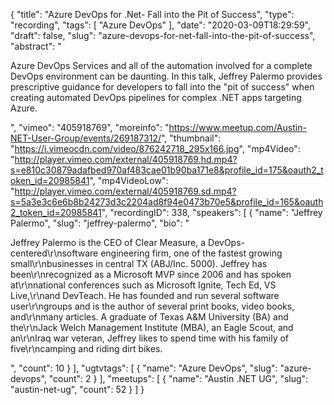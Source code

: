 {
  "title": "Azure DevOps for .Net- Fall into the Pit of Success",
  "type": "recording",
  "tags": [
    "Azure DevOps"
  ],
  "date": "2020-03-09T18:29:59",
  "draft": false,
  "slug": "azure-devops-for-net-fall-into-the-pit-of-success",
  "abstract": "<p>Azure DevOps Services and all of the automation involved for a complete DevOps environment can be daunting. In this talk, Jeffrey Palermo provides prescriptive guidance for developers to fall into the \"pit of success\" when creating automated DevOps pipelines for complex .NET apps targeting Azure.</p>",
  "vimeo": "405918769",
  "moreinfo": "https://www.meetup.com/Austin-NET-User-Group/events/269187312/",
  "thumbnail": "https://i.vimeocdn.com/video/876242718_295x166.jpg",
  "mp4Video": "http://player.vimeo.com/external/405918769.hd.mp4?s=e810c30879adafbed970af483cae01b90ba171e8&profile_id=175&oauth2_token_id=20985841",
  "mp4VideoLow": "http://player.vimeo.com/external/405918769.sd.mp4?s=5a3e3c6e6b8b24273d3c2204ad8f94e0473b70e5&profile_id=165&oauth2_token_id=20985841",
  "recordingID": 338,
  "speakers": [
    {
      "name": "Jeffrey Palermo",
      "slug": "jeffrey-palermo",
      "bio": "<p>Jeffrey Palermo is the CEO of Clear Measure, a DevOps-centered\r\nsoftware engineering firm, one of the fastest growing small\r\nbusinesses in central TX (ABJ/Inc. 5000). Jeffrey has been\r\nrecognized as a Microsoft MVP since 2006 and has spoken at\r\nnational conferences such as Microsoft Ignite, Tech Ed, VS Live,\r\nand DevTeach. He has founded and run several software user\r\ngroups and is the author of several print books, video books, and\r\nmany articles. A graduate of Texas A&M University (BA) and the\r\nJack Welch Management Institute (MBA), an Eagle Scout, and an\r\nIraq war veteran, Jeffrey likes to spend time with his family of five\r\ncamping and riding dirt bikes.</p>",
      "count": 10
    }
  ],
  "ugtvtags": [
    {
      "name": "Azure DevOps",
      "slug": "azure-devops",
      "count": 2
    }
  ],
  "meetups": [
    {
      "name": "Austin .NET UG",
      "slug": "austin-net-ug",
      "count": 52
    }
  ]
}